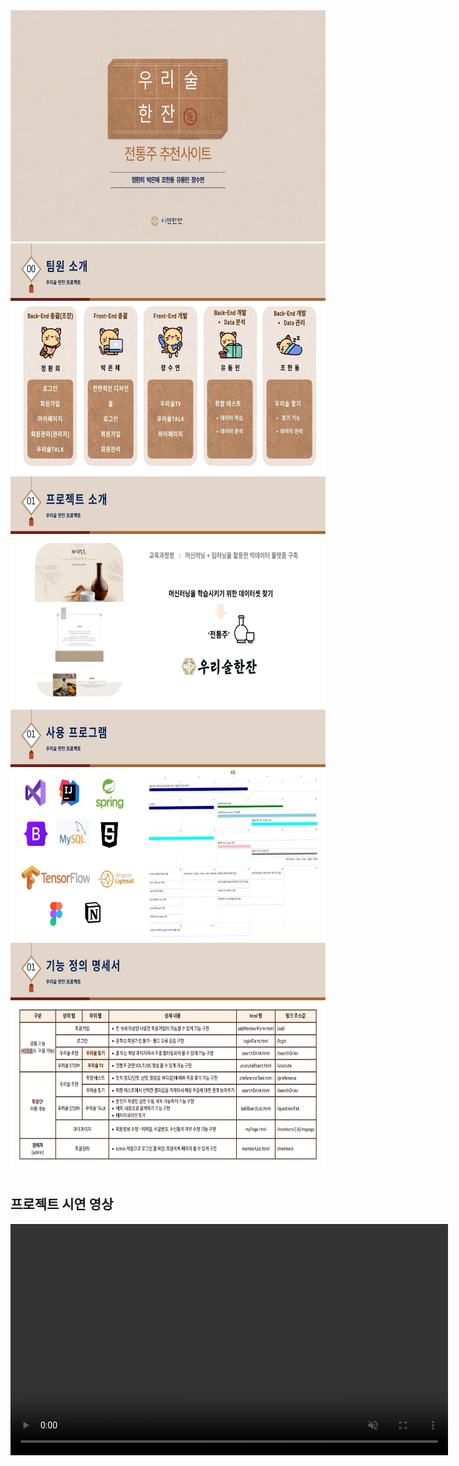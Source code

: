 <img src="img_pptx/1.jpg" width="700" height="370">
<img src="img_pptx/2.jpg" width="700" height="370">
<img src="img_pptx/4.jpg" width="700" height="370">
<img src="img_pptx/5.jpg" width="700" height="370">
<img src="img_pptx/6.jpg" width="700" height="370">

## 프로젝트 시연 영상

<video src="https://raw.githubusercontent.com/hahhahhee/ezenOneshot/main/video_part/home_pc.mp4" width="700" height="370" autoplay muted>

